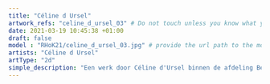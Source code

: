 ```yaml
---
title: "Céline d Ursel"
artwork_refs: "celine_d_ursel_03" # Do not touch unless you know what you are doing
date: 2021-03-19 10:45:38 +01:00
draft: false
model : "RHoK21/celine_d_ursel_03.jpg" # provide the url path to the model
artists: "Céline d Ursel"
artType: "2d"
simple_description: "Een werk door Céline d'Ursel binnen de afdeling Beeldende en audiovisuele kunst.<br><br><br><br> Een project gerealiseerd door Dirk Derom in opdracht van het <a href='https://www.sdko.brussels'>SDKO</a> en met steun van de <a href='https://www.vgc.be/wie-zijn-wij/actief-beleid-brussel/onderwijs'>VGC</a>."
---
```

